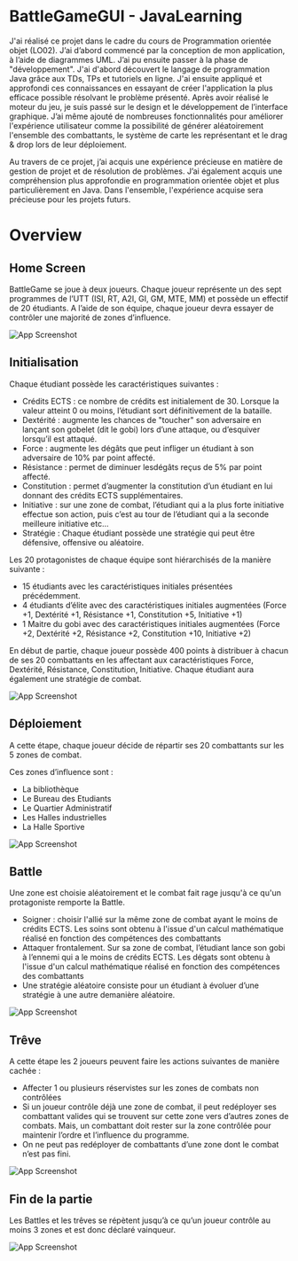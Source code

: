 
# BattleGameGUI - JavaLearning

J'ai réalisé ce projet dans le cadre du cours de Programmation orientée objet (LO02). J’ai d’abord commencé par la conception de mon application, à l’aide de diagrammes UML. J’ai pu ensuite passer à la phase de "développement". J'ai d'abord découvert le langage de programmation Java grâce aux TDs, TPs et tutoriels en ligne. J'ai ensuite appliqué et approfondi ces connaissances en essayant de créer l'application la plus efficace possible résolvant le problème présenté. Après avoir réalisé le moteur du jeu, je suis passé sur le design et le développement de l’interface graphique. J’ai même ajouté de nombreuses fonctionnalités pour améliorer l'expérience utilisateur comme la possibilité de générer aléatoirement l'ensemble des combattants, le système de carte les représentant et le drag & drop lors de leur déploiement.


Au travers de ce projet, j’ai acquis une expérience précieuse en matière de gestion de projet et de résolution de problèmes. J’ai également acquis une compréhension plus approfondie en programmation orientée objet et plus particulièrement en Java. Dans l'ensemble, l'expérience acquise sera précieuse pour les projets futurs.


# Overview
## Home Screen

BattleGame se joue à deux joueurs. Chaque
joueur représente un des sept programmes de l’UTT (ISI, RT, A2I, GI, GM, MTE, MM) et possède un effectif de 20
étudiants. A l’aide de son équipe, chaque joueur devra essayer de contrôler une majorité de zones d’influence.

![App Screenshot](src/main/resources/GUIController/readme/login.JPG)

## Initialisation

Chaque étudiant possède les caractéristiques suivantes :
- Crédits ECTS : ce nombre de crédits est initialement de 30. Lorsque la valeur atteint 0 ou moins, l’étudiant sort définitivement de la bataille.
- Dextérité : augmente les chances de "toucher" son adversaire en lançant son gobelet (dit le gobi) lors d’une attaque, ou d’esquiver lorsqu’il est attaqué. 
- Force : augmente les dégâts que peut infliger un étudiant à son adversaire de 10% par point affecté. 
- Résistance : permet de diminuer lesdégâts reçus de 5% par point affecté.
- Constitution : permet d’augmenter la constitution d’un étudiant en lui donnant des crédits ECTS supplémentaires.
- Initiative : sur une zone de combat, l’étudiant qui a la plus forte initiative effectue son action, puis c’est au tour de l’étudiant qui a la seconde meilleure initiative etc… 
- Stratégie : Chaque étudiant possède une stratégie qui peut être défensive, offensive ou aléatoire.

Les 20 protagonistes de chaque équipe sont hiérarchisés de la manière suivante :
- 15 étudiants avec les caractéristiques initiales présentées précédemment.
- 4 étudiants d’élite avec des caractéristiques initiales augmentées (Force +1, Dextérité +1, Résistance +1, Constitution +5, Initiative +1)
- 1 Maitre du gobi avec des caractéristiques initiales augmentées (Force +2, Dextérité +2, Résistance +2, Constitution +10, Initiative +2)

En début de partie, chaque joueur possède 400 points à distribuer à chacun de ses 20 combattants en les affectant
aux caractéristiques Force, Dextérité, Résistance, Constitution, Initiative. Chaque étudiant aura également une stratégie de combat.
 
![App Screenshot](src/main/resources/GUIController/readme/settingup.gif)

## Déploiement

A cette étape, chaque joueur décide de répartir ses 20 combattants sur les 5 zones de combat.

Ces zones d’influence sont :
- La bibliothèque
- Le Bureau des Etudiants
- Le Quartier Administratif
- Les Halles industrielles
- La Halle Sportive



![App Screenshot](src/main/resources/GUIController/readme/deploy.gif)

## Battle

Une zone est choisie aléatoirement et le combat fait rage jusqu'à ce qu'un protagoniste remporte la Battle.

- Soigner : choisir l'allié sur la même zone de combat ayant le moins de crédits ECTS. Les soins sont obtenu à l'issue d'un calcul mathématique réalisé en fonction des compétences des combattants
- Attaquer frontalement. Sur sa zone de combat, l’étudiant lance son gobi à l’ennemi qui a le moins de crédits ECTS. Les dégats sont obtenu à l'issue d'un calcul mathématique réalisé en fonction des compétences des combattants
- Une stratégie aléatoire consiste pour un étudiant à évoluer d’une stratégie à une autre demanière aléatoire.

![App Screenshot](src/main/resources/GUIController/readme/battle.JPG)



## Trêve

A cette étape les 2 joueurs peuvent faire les actions suivantes de manière cachée :
- Affecter 1 ou plusieurs réservistes sur les zones de combats non contrôlées
- Si un joueur contrôle déjà une zone de combat, il peut redéployer ses combattant valides qui se trouvent sur cette zone vers d’autres zones de combats. Mais, un combattant doit rester sur la zone contrôlée pour maintenir l’ordre et l’influence du programme. 
- On ne peut pas redéployer de combattants d’une zone dont le combat n’est pas fini.

![App Screenshot](src/main/resources/GUIController/readme/redeploy.gif)

## Fin de la partie

Les Battles et les trêves se répètent jusqu’à ce qu’un joueur contrôle au moins 3 zones et est donc déclaré vainqueur.

![App Screenshot](src/main/resources/GUIController/readme/end.JPG)
